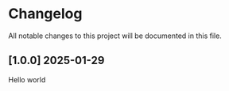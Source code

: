 # Changelog

All notable changes to this project will be documented in this file.

## [1.0.0] 2025-01-29

Hello world
